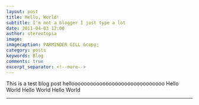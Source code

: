 ```yaml
---
layout: post
title: Hello, World!
subtitle: I'm not a blogger I just type a lot
date: 2011-04-03 12:00
author: stereotopia
image: 
imagecaption: PARMINDER GILL &copy;
category: posts
keywords: Blog
comments: true
excerpt_separator: <!--more-->
---
```


This is a test blog post helloooooooooooooooooooooooooooooo <!--more-->  Hello World
Hello World
Hello World

<hr>